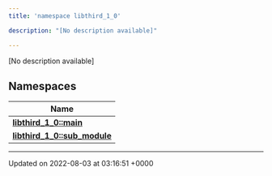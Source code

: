 ```yaml
---
title: 'namespace libthird_1_0'

description: "[No description available]"

---
```







[No description available]

## Namespaces

| Name           |
| -------------- |
| **[libthird_1_0::main](/documentation/code/darkbit_development/namespaces/namespacelibthird__1__0_1_1main/)**  |
| **[libthird_1_0::sub_module](/documentation/code/darkbit_development/namespaces/namespacelibthird__1__0_1_1sub__module/)**  |






-------------------------------

Updated on 2022-08-03 at 03:16:51 +0000